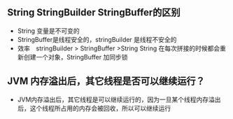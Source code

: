 ## String StringBuilder StringBuffer的区别
 
 
 - String 变量是不可变的
 - StringBuffer是线程安全的，stringBuilder 是线程不安全的
 - 效率　stringBuilder >  StringBuffer >String
  String 在每次拼接的时候都会重新创建一个对象，StringBuffer 加同步锁
  
 
## JVM 内存溢出后，其它线程是否可以继续运行？
   - JVM内存溢出后，其它线程是可以继续运行的，因为一旦某个线程内存溢出后，这个线程所占用的内存会被回收，所以可以继续运行
 
　
